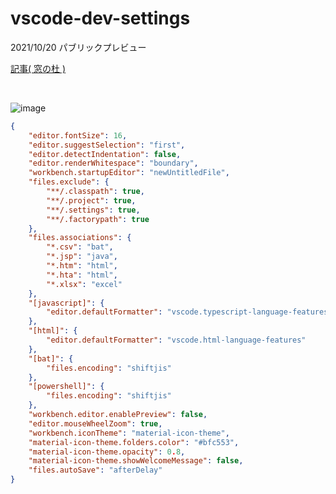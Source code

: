 # vscode-dev-settings

2021/10/20 パブリックプレビュー

[記事( 窓の杜 )](https://forest.watch.impress.co.jp/docs/news/1360147.html)

<br>

![image](https://user-images.githubusercontent.com/1501327/142982754-89dd2453-d2e1-4bd6-86a0-d8f761bc994d.png)


```json
{
    "editor.fontSize": 16,
    "editor.suggestSelection": "first",
    "editor.detectIndentation": false,
    "editor.renderWhitespace": "boundary",
    "workbench.startupEditor": "newUntitledFile",
    "files.exclude": {
        "**/.classpath": true,
        "**/.project": true,
        "**/.settings": true,
        "**/.factorypath": true
    },
    "files.associations": {
        "*.csv": "bat",
        "*.jsp": "java",
        "*.htm": "html",
        "*.hta": "html",
        "*.xlsx": "excel"
    },
    "[javascript]": {
        "editor.defaultFormatter": "vscode.typescript-language-features"
    },
    "[html]": {
        "editor.defaultFormatter": "vscode.html-language-features"
    },
    "[bat]": {
        "files.encoding": "shiftjis"
    },
    "[powershell]": {
        "files.encoding": "shiftjis"
    },
    "workbench.editor.enablePreview": false,
    "editor.mouseWheelZoom": true,
    "workbench.iconTheme": "material-icon-theme",
    "material-icon-theme.folders.color": "#bfc553",
    "material-icon-theme.opacity": 0.8,
    "material-icon-theme.showWelcomeMessage": false,
    "files.autoSave": "afterDelay"
}
```



